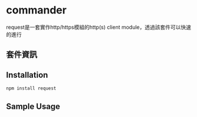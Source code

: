 commander
===

request是一套實作http/https模組的http(s) client module，透過該套件可以快速的進行

## 套件資訊

<div class="pkginfo" data-module-name="commander" data-show="version,dependencies,repository"></div>

## Installation

```
npm install request
```

## Sample Usage

<pre class="code" data-js="request/sample01.js"></pre>

<pre class="code" data-js="request/sample02.js"></pre>

<pre class="code" data-js="request/sample03.js"></pre>
